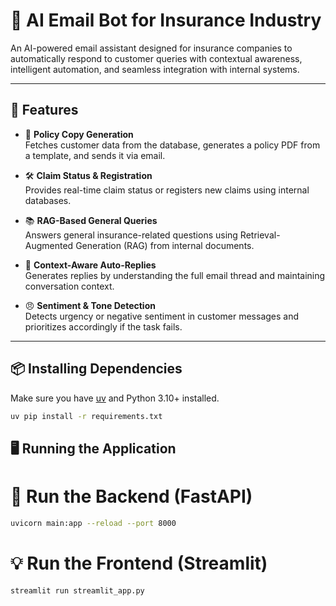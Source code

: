 # 🧠 AI Email Bot for Insurance Industry

An AI-powered email assistant designed for insurance companies to automatically respond to customer queries with contextual awareness, intelligent automation, and seamless integration with internal systems.

---

## 🚀 Features

- 📄 **Policy Copy Generation**  
  Fetches customer data from the database, generates a policy PDF from a template, and sends it via email.

- 🛠️ **Claim Status & Registration**  
  Provides real-time claim status or registers new claims using internal databases.

- 📚 **RAG-Based General Queries**  
  Answers general insurance-related questions using Retrieval-Augmented Generation (RAG) from internal documents.

- 🧠 **Context-Aware Auto-Replies**  
  Generates replies by understanding the full email thread and maintaining conversation context.

- 😠 **Sentiment & Tone Detection**  
  Detects urgency or negative sentiment in customer messages and prioritizes accordingly if the task fails. 

---

## 📦 Installing Dependencies

Make sure you have [uv](https://pypi.org/project/uv/) and Python 3.10+ installed.

```bash
uv pip install -r requirements.txt
```

## 🖥️ Running the Application

# 🔧 Run the Backend (FastAPI)

```bash
uvicorn main:app --reload --port 8000
```

# 💡 Run the Frontend (Streamlit)

```bash
streamlit run streamlit_app.py
```
